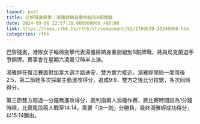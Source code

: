 ```yaml
---
layout: post
title: 巴黎殘奧直擊｜湯雅婷躋身重劍組別B銅牌戰
date: 2024-09-06 22:57:28.000000000 +08:00
link: https://news.rthk.hk/rthk/ch/component/k2/1769639-20240906.htm
categories: rthk
---
```


巴黎殘奧，港隊女子輪椅劍擊代表湯雅婷躋身重劍組別B銅牌戰，將與烏克蘭選手爭銅牌。賽事會在星期六凌晨12時半上演。

湯雅婷在復活賽面對加拿大選手路迪安，雙方實力接近，湯雅婷開局一度落後2:5，第二節她多次採取主動進攻得分，追成9:9，雙方之後比分拉鋸，多次同時得分。

第三節雙方超過一分鐘無進攻得分，裁判指兩人消極作賽，將比賽時間設為1分鐘時限，比賽尾段兩人戰至14:14，需要「決一劍」分勝負，最終湯雅婷成功得分，以15:14勝出。
